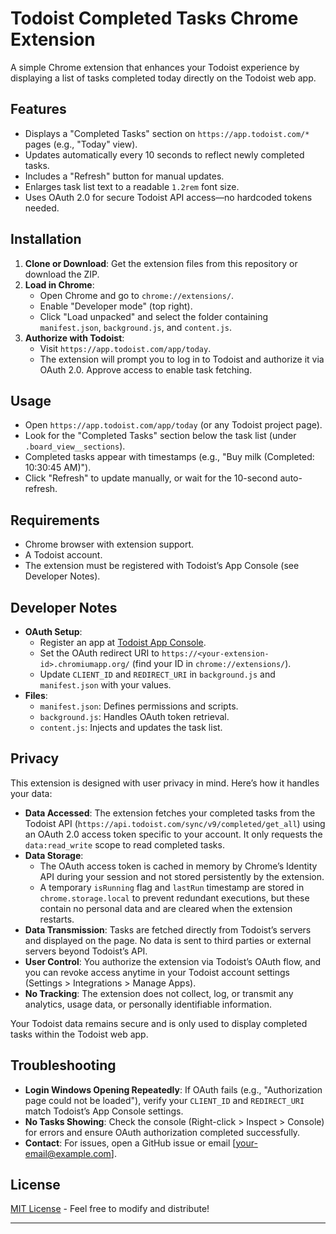 # Todoist Completed Tasks Chrome Extension

A simple Chrome extension that enhances your Todoist experience by displaying a list of tasks completed today directly on the Todoist web app.

## Features
- Displays a "Completed Tasks" section on `https://app.todoist.com/*` pages (e.g., "Today" view).
- Updates automatically every 10 seconds to reflect newly completed tasks.
- Includes a "Refresh" button for manual updates.
- Enlarges task list text to a readable `1.2rem` font size.
- Uses OAuth 2.0 for secure Todoist API access—no hardcoded tokens needed.

## Installation
1. **Clone or Download**: Get the extension files from this repository or download the ZIP.
2. **Load in Chrome**:
   - Open Chrome and go to `chrome://extensions/`.
   - Enable "Developer mode" (top right).
   - Click "Load unpacked" and select the folder containing `manifest.json`, `background.js`, and `content.js`.
3. **Authorize with Todoist**:
   - Visit `https://app.todoist.com/app/today`.
   - The extension will prompt you to log in to Todoist and authorize it via OAuth 2.0. Approve access to enable task fetching.

## Usage
- Open `https://app.todoist.com/app/today` (or any Todoist project page).
- Look for the "Completed Tasks" section below the task list (under `.board_view__sections`).
- Completed tasks appear with timestamps (e.g., "Buy milk (Completed: 10:30:45 AM)").
- Click "Refresh" to update manually, or wait for the 10-second auto-refresh.

## Requirements
- Chrome browser with extension support.
- A Todoist account.
- The extension must be registered with Todoist’s App Console (see Developer Notes).

## Developer Notes
- **OAuth Setup**:
  - Register an app at [Todoist App Console](https://developer.todoist.com/appconsole.html).
  - Set the OAuth redirect URI to `https://<your-extension-id>.chromiumapp.org/` (find your ID in `chrome://extensions/`).
  - Update `CLIENT_ID` and `REDIRECT_URI` in `background.js` and `manifest.json` with your values.
- **Files**:
  - `manifest.json`: Defines permissions and scripts.
  - `background.js`: Handles OAuth token retrieval.
  - `content.js`: Injects and updates the task list.

## Privacy
This extension is designed with user privacy in mind. Here’s how it handles your data:

- **Data Accessed**: The extension fetches your completed tasks from the Todoist API (`https://api.todoist.com/sync/v9/completed/get_all`) using an OAuth 2.0 access token specific to your account. It only requests the `data:read_write` scope to read completed tasks.
- **Data Storage**: 
  - The OAuth access token is cached in memory by Chrome’s Identity API during your session and not stored persistently by the extension.
  - A temporary `isRunning` flag and `lastRun` timestamp are stored in `chrome.storage.local` to prevent redundant executions, but these contain no personal data and are cleared when the extension restarts.
- **Data Transmission**: Tasks are fetched directly from Todoist’s servers and displayed on the page. No data is sent to third parties or external servers beyond Todoist’s API.
- **User Control**: You authorize the extension via Todoist’s OAuth flow, and you can revoke access anytime in your Todoist account settings (Settings > Integrations > Manage Apps).
- **No Tracking**: The extension does not collect, log, or transmit any analytics, usage data, or personally identifiable information.

Your Todoist data remains secure and is only used to display completed tasks within the Todoist web app.

## Troubleshooting
- **Login Windows Opening Repeatedly**: If OAuth fails (e.g., "Authorization page could not be loaded"), verify your `CLIENT_ID` and `REDIRECT_URI` match Todoist’s App Console settings.
- **No Tasks Showing**: Check the console (Right-click > Inspect > Console) for errors and ensure OAuth authorization completed successfully.
- **Contact**: For issues, open a GitHub issue or email [your-email@example.com].

## License
[MIT License](LICENSE) - Feel free to modify and distribute!

---